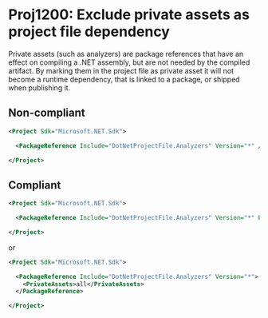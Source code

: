 # Proj1200: Exclude private assets as project file dependency
Private assets (such as analyzers) are package references that have an effect
on compiling a .NET assembly, but are not needed by the compiled artifact. By
marking them in the project file as private asset it will not become a runtime
dependency, that is linked to a package, or shipped when publishing it.

## Non-compliant
``` xml
<Project Sdk="Microsoft.NET.Sdk">

  <PackageReference Include="DotNetProjectFile.Analyzers" Version="*" />

</Project>
```

## Compliant
``` xml
<Project Sdk="Microsoft.NET.Sdk">

  <PackageReference Include="DotNetProjectFile.Analyzers" Version="*" PrivateAssets="all" />

</Project>
```

or

``` xml
<Project Sdk="Microsoft.NET.Sdk">

  <PackageReference Include="DotNetProjectFile.Analyzers" Version="*">
    <PrivateAssets>all</PrivateAssets>
  </PackageReference>

</Project>
```
